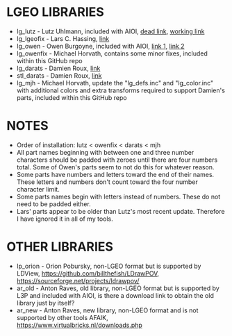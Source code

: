 # LGEO LIBRARIES
* lg_lutz - Lutz Uhlmann, included with AIOI, [dead link](http://www.digitalbricks.org/lgeo.html), [working link](https://github.com/jncraton/lgeo)
* lg_lgeofix - Lars C. Hassing, [link](http://www.hassings.dk/l3/lgeofix.html)
* lg_owen - Owen Burgoyne, included with AIOI, [link 1](https://forums.ldraw.org/thread-6127.html), [link 2](https://bricksafe.com/pages/C3POwen/lgeo)
* lg_owenfix - Michael Horvath, contains some minor fixes, included within this GitHub repo
* lg_darats - Damien Roux, [link](http://www.eurobricks.com/forum/index.php?showtopic=108739)
* stl_darats - Damien Roux, [link](http://www.eurobricks.com/forum/index.php?showtopic=108739)
* lg_mjh - Michael Horvath, update the "lg_defs.inc" and "lg_color.inc" with additional colors and extra transforms required to support Damien's parts, included within this GitHub repo

# NOTES
* Order of installation: lutz < owenfix < darats < mjh
* All part names beginning with between one and three number characters should be padded with zeroes until there are four numbers total. Some of Owen's parts seem to not do this for whatever reason.
* Some parts have numbers and letters toward the end of their names. These letters and numbers don't count toward the four number character limit.
* Some parts names begin with letters instead of numbers. These do not need to be padded either.
* Lars' parts appear to be older than Lutz's most recent update. Therefore I have ignored it in all of my tools.

# OTHER LIBRARIES
* lp_orion - Orion Pobursky, non-LGEO format but is supported by LDView, https://github.com/billthefish/LDrawPOV, https://sourceforge.net/projects/ldrawpov/
* ar_old - Anton Raves, old library, non-LGEO format but is supported by L3P and included with AIOI, is there a download link to obtain the old library just by itself?
* ar_new - Anton Raves, new library, non-LGEO format and is not supported by other tools AFAIK, https://www.virtualbricks.nl/downloads.php
